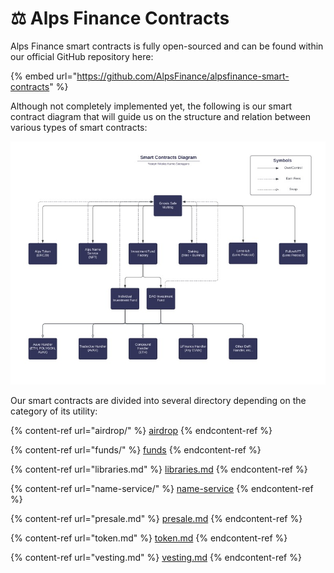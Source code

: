 # ⚖ Alps Finance Contracts

Alps Finance smart contracts is fully open-sourced and can be found within our official GitHub repository here:

{% embed url="https://github.com/AlpsFinance/alpsfinance-smart-contracts" %}

Although not completely implemented yet, the following is our smart contract diagram that will guide us on the structure and relation between various types of smart contracts:

![Smart Contracts Diagram](<../../.gitbook/assets/Smart Contracts Diagram Alps Finance.jpg>)

Our smart contracts are divided into several directory depending on the category of its utility:

{% content-ref url="airdrop/" %}
[airdrop](airdrop/)
{% endcontent-ref %}

{% content-ref url="funds/" %}
[funds](funds/)
{% endcontent-ref %}

{% content-ref url="libraries.md" %}
[libraries.md](libraries.md)
{% endcontent-ref %}

{% content-ref url="name-service/" %}
[name-service](name-service/)
{% endcontent-ref %}

{% content-ref url="presale.md" %}
[presale.md](presale.md)
{% endcontent-ref %}

{% content-ref url="token.md" %}
[token.md](token.md)
{% endcontent-ref %}

{% content-ref url="vesting.md" %}
[vesting.md](vesting.md)
{% endcontent-ref %}
